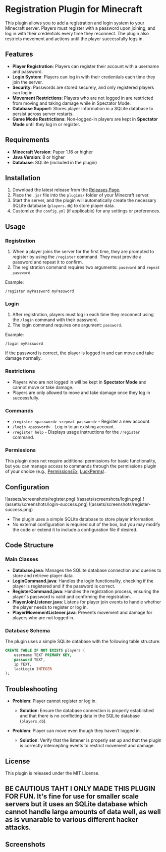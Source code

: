 
# Registration Plugin for Minecraft

This plugin allows you to add a registration and login system to your Minecraft server. Players must register with a password upon joining, and log in with their credentials every time they reconnect. The plugin also restricts movement and actions until the player successfully logs in.

## Features

- **Player Registration**: Players can register their account with a username and password.
- **Login System**: Players can log in with their credentials each time they join the server.
- **Security**: Passwords are stored securely, and only registered players can log in.
- **Movement Restrictions**: Players who are not logged in are restricted from moving and taking damage while in Spectator Mode.
- **Database Support**: Stores player information in a SQLite database to persist across server restarts.
- **Game Mode Restrictions**: Non-logged-in players are kept in **Spectator Mode** until they log in or register.

## Requirements

- **Minecraft Version**: Paper 1.16 or higher
- **Java Version**: 8 or higher
- **Database**: SQLite (included in the plugin)

## Installation

1. Download the latest release from the [Releases Page](https://github.com/yourusername/registration-plugin/releases).
2. Place the `.jar` file into the `plugins/` folder of your Minecraft server.
3. Start the server, and the plugin will automatically create the necessary SQLite database (`players.db`) to store player data.
4. Customize the `config.yml` (if applicable) for any settings or preferences.

## Usage

### Registration

1. When a player joins the server for the first time, they are prompted to register by using the `/register` command. They must provide a password and repeat it to confirm.
2. The registration command requires two arguments: `password` and `repeat password`.

Example:
```
/register myPassword myPassword
```

### Login

1. After registration, players must log in each time they reconnect using the `/login` command with their password.
2. The login command requires one argument: `password`.

Example:
```
/login myPassword
```

If the password is correct, the player is logged in and can move and take damage normally.

### Restrictions

- Players who are not logged in will be kept in **Spectator Mode** and cannot move or take damage.
- Players are only allowed to move and take damage once they log in successfully.

### Commands

- `/register <password> <repeat password>` - Register a new account.
- `/login <password>` - Log in to an existing account.
- `/register help` - Displays usage instructions for the `/register` command.

### Permissions

This plugin does not require additional permissions for basic functionality, but you can manage access to commands through the permissions plugin of your choice (e.g., [PermissionsEx](https://www.spigotmc.org/resources/permissionsex.202/), [LuckPerms](https://www.spigotmc.org/resources/luckperms.58774/)).

## Configuration
!(assets/screenshots/register.png)
!(assets/screenshots/login.png)
!(assets/screenshots/login-success.png)
!(assets/screenshots/register-success.png)


- The plugin uses a simple SQLite database to store player information.
- No external configuration is required out of the box, but you may modify the code or extend it to include a configuration file if desired.

## Code Structure

### Main Classes

- **Database.java**: Manages the SQLite database connection and queries to store and retrieve player data.
- **LoginCommand.java**: Handles the login functionality, checking if the player is registered and if the password is correct.
- **RegisterCommand.java**: Handles the registration process, ensuring the player's password is valid and confirming the registration.
- **PlayerJoinListener.java**: Listens for player join events to handle whether the player needs to register or log in.
- **PlayerMovementListener.java**: Prevents movement and damage for players who are not logged in.

### Database Schema

The plugin uses a simple SQLite database with the following table structure:

```sql
CREATE TABLE IF NOT EXISTS players (
    username TEXT PRIMARY KEY,
    password TEXT,
    ip TEXT,
    lastLogin INTEGER
);
```

## Troubleshooting

- **Problem**: Player cannot register or log in.
  - **Solution**: Ensure the database connection is properly established and that there is no conflicting data in the SQLite database (`players.db`).
  
- **Problem**: Player can move even though they haven’t logged in.
  - **Solution**: Verify that the listener is properly set up and that the plugin is correctly intercepting events to restrict movement and damage.

## License

This plugin is released under the MIT License.


## BE CAUTIOUS TAHT I ONLY MADE THIS PLUGIN FOR FUN. It's fine for use for smaller scale servers but it uses an SQLite database which cannot handle large amounts of data well, as well as is vunarable to various different hacker attacks.


## Screenshots 


